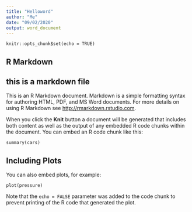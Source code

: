 ```yaml
---
title: "Helloword"
author: "Me"
date: "09/02/2020"
output: word_document
---
```


```{r setup, include=FALSE}
knitr::opts_chunk$set(echo = TRUE)
```

## R Markdown
## this is a markdown file 

This is an R Markdown document. Markdown is a simple formatting syntax for authoring HTML, PDF, and MS Word documents. For more details on using R Markdown see <http://rmarkdown.rstudio.com>.

When you click the **Knit** button a document will be generated that includes both content as well as the output of any embedded R code chunks within the document. You can embed an R code chunk like this:

```{r cars}
summary(cars)
```

## Including Plots

You can also embed plots, for example:

```{r pressure, echo=FALSE}
plot(pressure)
```

Note that the `echo = FALSE` parameter was added to the code chunk to prevent printing of the R code that generated the plot.
